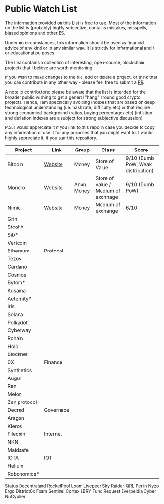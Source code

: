 # Public Watch List

The information provided on this List is free to use. Most of the information on the list is (probably) highly subjective, contains mistakes, misspells, biased opinions and other BS. 

Under no circumstances, this information should be used as financial advice of any kind or in any similar way. It is strictly for informational and \ or educational purposes. 

The List contains a collection of interesting, open-source, blockchain projects that I believe are worth mentioning.

If you wish to make changes to the file, add or delete a project, or think that you can contribute in any other way - please feel free to submit a [PR](https://github.com/serejandmyself/Public-Watch-List/pulls).

A note to contributors: please be aware that the list is intended for the broader public wishing to get a general "hang" around good crypto projects. Hence, I am specifically avoiding indexes that are based on deep technological understanding (i.e. hash rate, difficulty etc) or that require strong economical background (ratios, buying percentages etc) (inflation and deflation indexes are a subject for strong subjective discussion). 

P.S. I would appreciate it if you link to this repo in case you decide to copy any information or use it for any purposes that you might want to. I would highly appreciate it, if you star this repository.

| Project | Link | Group | Class | Score |
|---------|-------|-------|--------|--------|
| Bitcoin | [Website](https://www.bitcoin.org/) | Money | Store of Value | 9/10 (Dumb PoW, Weak distribution) | 
| Monero | Website | Anon. Money | Store of value / Medium of exchnage | 9/10 (Dumb PoW) |
| Nimiq | Website | Money | Medium of exchange | 6/10 |
| Grin |
| Stealth |
| Sib* |
| Vertcoin |
| Ethereum | Protocol |
| Tezos |
| Cardano |
| Cosmos|
| Bytom* |
| Kusama |
| Aeternity* |
| Iris |
| Solana |
| Polkadot |
| Cyberway |
| Rchain |
| Holo |
| Blocknet |
| 0X | Finance |
| Synthetics | 
| Augur |
| Ren |
| Melon |
| Zen protocol |
| Decred | Governace |
| Aragon |
| Kleros |
| Filecoin | Internet |
| NKN |
| Maidsafe |
| IOTA | IOT |
| Helium |
| Robonomics* |



Status 
Decentraland
RocketPool
Loom
Livepeer
Sky
Raiden
QRL
Perlin
Nyzo
Ergo
District0x
Foam
Sentinel
Cortex 
LBRY
Fund Request
Everpeidia 
Cyber
NuCypher






